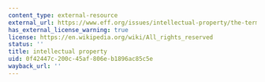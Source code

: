 ```yaml
---
content_type: external-resource
external_url: https://www.eff.org/issues/intellectual-property/the-term
has_external_license_warning: true
license: https://en.wikipedia.org/wiki/All_rights_reserved
status: ''
title: intellectual property
uid: 0f42447c-200c-45af-806e-b1896ac85c5e
wayback_url: ''
---
```

